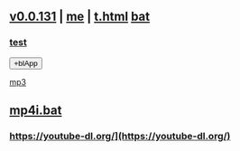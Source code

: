 ## [v0.0.131](https://github.com/littleflute/bat/edit/master/README.md) | [me](https://littleflute.github.io/bat/) | [t.html](t.html) [bat](bat)
### [test](test)

<div id = "id_div_4_plx">
  <button id = "id_btn_4_blApp">+blApp</button> 
</div> 

<script src="https://www.w3schools.com/lib/w3.js"></script>
<script src="https://littleflute.github.io/JavaScript/blclass.js" ></script>
<script src="https://littleflute.github.io/JavaScript/blApp.js"></script>
<script src="blAppPlx.js"></script>

[mp3](mp3)
## [mp4i.bat](bat/mp4index/mp4i.bat)
### https://youtube-dl.org/](https://youtube-dl.org/)
